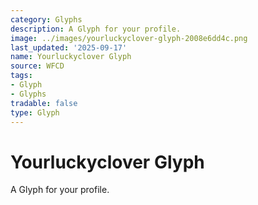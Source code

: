 ```yaml
---
category: Glyphs
description: A Glyph for your profile.
image: ../images/yourluckyclover-glyph-2008e6dd4c.png
last_updated: '2025-09-17'
name: Yourluckyclover Glyph
source: WFCD
tags:
- Glyph
- Glyphs
tradable: false
type: Glyph
---
```


# Yourluckyclover Glyph

A Glyph for your profile.

